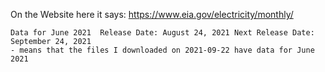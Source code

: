 

On the Website  here it says: https://www.eia.gov/electricity/monthly/

```
Data for June 2021	Release Date: August 24, 2021 Next Release Date: September 24, 2021 
- means that the files I downloaded on 2021-09-22 have data for June 2021

```